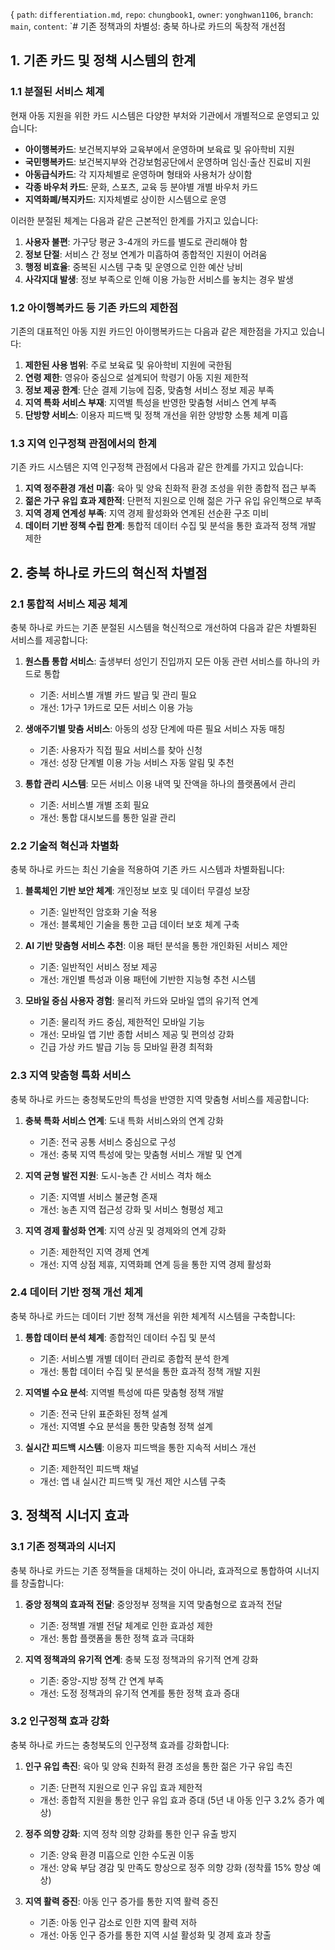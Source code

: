 { 
  `path`: `differentiation.md`,
  `repo`: `chungbook1`,
  `owner`: `yonghwan1106`,
  `branch`: `main`,
  `content`: `# 기존 정책과의 차별성: 충북 하나로 카드의 독창적 개선점

## 1. 기존 카드 및 정책 시스템의 한계

### 1.1 분절된 서비스 체계

현재 아동 지원을 위한 카드 시스템은 다양한 부처와 기관에서 개별적으로 운영되고 있습니다:

- **아이행복카드**: 보건복지부와 교육부에서 운영하며 보육료 및 유아학비 지원
- **국민행복카드**: 보건복지부와 건강보험공단에서 운영하며 임신·출산 진료비 지원
- **아동급식카드**: 각 지자체별로 운영하며 형태와 사용처가 상이함
- **각종 바우처 카드**: 문화, 스포츠, 교육 등 분야별 개별 바우처 카드
- **지역화폐/복지카드**: 지자체별로 상이한 시스템으로 운영

이러한 분절된 체계는 다음과 같은 근본적인 한계를 가지고 있습니다:

1. **사용자 불편**: 가구당 평균 3-4개의 카드를 별도로 관리해야 함
2. **정보 단절**: 서비스 간 정보 연계가 미흡하여 종합적인 지원이 어려움
3. **행정 비효율**: 중복된 시스템 구축 및 운영으로 인한 예산 낭비
4. **사각지대 발생**: 정보 부족으로 인해 이용 가능한 서비스를 놓치는 경우 발생

### 1.2 아이행복카드 등 기존 카드의 제한점

기존의 대표적인 아동 지원 카드인 아이행복카드는 다음과 같은 제한점을 가지고 있습니다:

1. **제한된 사용 범위**: 주로 보육료 및 유아학비 지원에 국한됨
2. **연령 제한**: 영유아 중심으로 설계되어 학령기 아동 지원 제한적
3. **정보 제공 한계**: 단순 결제 기능에 집중, 맞춤형 서비스 정보 제공 부족
4. **지역 특화 서비스 부재**: 지역별 특성을 반영한 맞춤형 서비스 연계 부족
5. **단방향 서비스**: 이용자 피드백 및 정책 개선을 위한 양방향 소통 체계 미흡

### 1.3 지역 인구정책 관점에서의 한계

기존 카드 시스템은 지역 인구정책 관점에서 다음과 같은 한계를 가지고 있습니다:

1. **지역 정주환경 개선 미흡**: 육아 및 양육 친화적 환경 조성을 위한 종합적 접근 부족
2. **젊은 가구 유입 효과 제한적**: 단편적 지원으로 인해 젊은 가구 유입 유인책으로 부족
3. **지역 경제 연계성 부족**: 지역 경제 활성화와 연계된 선순환 구조 미비
4. **데이터 기반 정책 수립 한계**: 통합적 데이터 수집 및 분석을 통한 효과적 정책 개발 제한

## 2. 충북 하나로 카드의 혁신적 차별점

### 2.1 통합적 서비스 제공 체계

충북 하나로 카드는 기존 분절된 시스템을 혁신적으로 개선하여 다음과 같은 차별화된 서비스를 제공합니다:

1. **원스톱 통합 서비스**: 출생부터 성인기 진입까지 모든 아동 관련 서비스를 하나의 카드로 통합
   - 기존: 서비스별 개별 카드 발급 및 관리 필요
   - 개선: 1가구 1카드로 모든 서비스 이용 가능

2. **생애주기별 맞춤 서비스**: 아동의 성장 단계에 따른 필요 서비스 자동 매칭
   - 기존: 사용자가 직접 필요 서비스를 찾아 신청
   - 개선: 성장 단계별 이용 가능 서비스 자동 알림 및 추천

3. **통합 관리 시스템**: 모든 서비스 이용 내역 및 잔액을 하나의 플랫폼에서 관리
   - 기존: 서비스별 개별 조회 필요
   - 개선: 통합 대시보드를 통한 일괄 관리

### 2.2 기술적 혁신과 차별화

충북 하나로 카드는 최신 기술을 적용하여 기존 카드 시스템과 차별화됩니다:

1. **블록체인 기반 보안 체계**: 개인정보 보호 및 데이터 무결성 보장
   - 기존: 일반적인 암호화 기술 적용
   - 개선: 블록체인 기술을 통한 고급 데이터 보호 체계 구축

2. **AI 기반 맞춤형 서비스 추천**: 이용 패턴 분석을 통한 개인화된 서비스 제안
   - 기존: 일반적인 서비스 정보 제공
   - 개선: 개인별 특성과 이용 패턴에 기반한 지능형 추천 시스템

3. **모바일 중심 사용자 경험**: 물리적 카드와 모바일 앱의 유기적 연계
   - 기존: 물리적 카드 중심, 제한적인 모바일 기능
   - 개선: 모바일 앱 기반 종합 서비스 제공 및 편의성 강화
   - 긴급 가상 카드 발급 기능 등 모바일 환경 최적화

### 2.3 지역 맞춤형 특화 서비스

충북 하나로 카드는 충청북도만의 특성을 반영한 지역 맞춤형 서비스를 제공합니다:

1. **충북 특화 서비스 연계**: 도내 특화 서비스와의 연계 강화
   - 기존: 전국 공통 서비스 중심으로 구성
   - 개선: 충북 지역 특성에 맞는 맞춤형 서비스 개발 및 연계

2. **지역 균형 발전 지원**: 도시-농촌 간 서비스 격차 해소
   - 기존: 지역별 서비스 불균형 존재
   - 개선: 농촌 지역 접근성 강화 및 서비스 형평성 제고

3. **지역 경제 활성화 연계**: 지역 상권 및 경제와의 연계 강화
   - 기존: 제한적인 지역 경제 연계
   - 개선: 지역 상점 제휴, 지역화폐 연계 등을 통한 지역 경제 활성화

### 2.4 데이터 기반 정책 개선 체계

충북 하나로 카드는 데이터 기반 정책 개선을 위한 체계적 시스템을 구축합니다:

1. **통합 데이터 분석 체계**: 종합적인 데이터 수집 및 분석
   - 기존: 서비스별 개별 데이터 관리로 종합적 분석 한계
   - 개선: 통합 데이터 수집 및 분석을 통한 효과적 정책 개발 지원

2. **지역별 수요 분석**: 지역별 특성에 따른 맞춤형 정책 개발
   - 기존: 전국 단위 표준화된 정책 설계
   - 개선: 지역별 수요 분석을 통한 맞춤형 정책 설계

3. **실시간 피드백 시스템**: 이용자 피드백을 통한 지속적 서비스 개선
   - 기존: 제한적인 피드백 채널
   - 개선: 앱 내 실시간 피드백 및 개선 제안 시스템 구축

## 3. 정책적 시너지 효과

### 3.1 기존 정책과의 시너지

충북 하나로 카드는 기존 정책들을 대체하는 것이 아니라, 효과적으로 통합하여 시너지를 창출합니다:

1. **중앙 정책의 효과적 전달**: 중앙정부 정책을 지역 맞춤형으로 효과적 전달
   - 기존: 정책별 개별 전달 체계로 인한 효과성 제한
   - 개선: 통합 플랫폼을 통한 정책 효과 극대화

2. **지역 정책과의 유기적 연계**: 충북 도정 정책과의 유기적 연계 강화
   - 기존: 중앙-지방 정책 간 연계 부족
   - 개선: 도정 정책과의 유기적 연계를 통한 정책 효과 증대

### 3.2 인구정책 효과 강화

충북 하나로 카드는 충청북도의 인구정책 효과를 강화합니다:

1. **인구 유입 촉진**: 육아 및 양육 친화적 환경 조성을 통한 젊은 가구 유입 촉진
   - 기존: 단편적 지원으로 인구 유입 효과 제한적
   - 개선: 종합적 지원을 통한 인구 유입 효과 증대 (5년 내 아동 인구 3.2% 증가 예상)

2. **정주 의향 강화**: 지역 정착 의향 강화를 통한 인구 유출 방지
   - 기존: 양육 환경 미흡으로 인한 수도권 이동
   - 개선: 양육 부담 경감 및 만족도 향상으로 정주 의향 강화 (정착률 15% 향상 예상)

3. **지역 활력 증진**: 아동 인구 증가를 통한 지역 활력 증진
   - 기존: 아동 인구 감소로 인한 지역 활력 저하
   - 개선: 아동 인구 증가를 통한 지역 시설 활성화 및 경제 효과 창출

 
